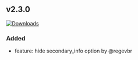 ## v2.3.0
[![Downloads](https://img.shields.io/github/downloads/artem-sedykh/mini-climate-card/v2.3.0/total.svg)](https://github.com/artem-sedykh/mini-climate-card/releases/tag/v2.3.0)

### Added
- feature: hide secondary_info option by @regevbr
